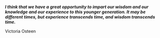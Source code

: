 _**I think that we have a great opportunity to impart our wisdom and our knowledge and our experience to this younger generation. It may be different times, but experience transcends time, and wisdom transcends time.**_

Victoria Osteen